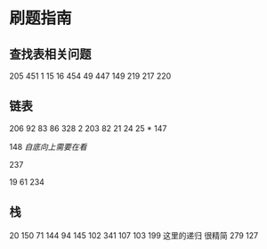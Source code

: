 # 刷题指南

## 查找表相关问题

205
451
1
15
16
454
49
447
149
219
217
220

## 链表

206
92
83
86
328
2
203
82
21
24
25 *
147

148 *自底向上需要在看*

237

19
61
234

## 栈

20
150
71
144
94
145
102
341
107
103
199 这里的递归 很精简
279
127

